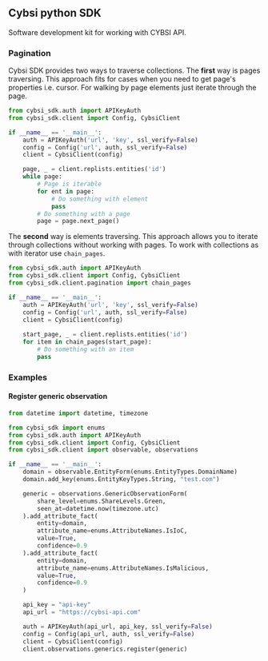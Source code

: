 Cybsi python SDK
----------------

Software development kit for working with CYBSI API.


### Pagination
Cybsi SDK provides two ways to traverse collections. The **first** way is pages traversing.
This approach fits for cases when you need to get page's properties i.e. cursor.
For walking by page elements just iterate through the page.

```python
from cybsi_sdk.auth import APIKeyAuth
from cybsi_sdk.client import Config, CybsiClient

if __name__ == '__main__':
    auth = APIKeyAuth('url', 'key', ssl_verify=False)
    config = Config('url', auth, ssl_verify=False)
    client = CybsiClient(config)

    page, _ = client.replists.entities('id')
    while page:
        # Page is iterable
        for ent in page:
            # Do something with element
            pass
        # Do something with a page
        page = page.next_page()
```
The **second** way is elements traversing. This approach allows you to iterate through
collections without working with pages. To work with collections as with iterator use `chain_pages`.

```python
from cybsi_sdk.auth import APIKeyAuth
from cybsi_sdk.client import Config, CybsiClient
from cybsi_sdk.client.pagination import chain_pages

if __name__ == '__main__':
    auth = APIKeyAuth('url', 'key', ssl_verify=False)
    config = Config('url', auth, ssl_verify=False)
    client = CybsiClient(config)
    
    start_page, _ = client.replists.entities('id')
    for item in chain_pages(start_page):
        # Do something with an item
        pass
```

### Examples

#### Register generic observation

```python
from datetime import datetime, timezone

from cybsi_sdk import enums
from cybsi_sdk.auth import APIKeyAuth
from cybsi_sdk.client import Config, CybsiClient
from cybsi_sdk.client import observable, observations

if __name__ == '__main__':
    domain = observable.EntityForm(enums.EntityTypes.DomainName)
    domain.add_key(enums.EntityKeyTypes.String, "test.com")

    generic = observations.GenericObservationForm(
        share_level=enums.ShareLevels.Green,
        seen_at=datetime.now(timezone.utc)
    ).add_attribute_fact(
        entity=domain,
        attribute_name=enums.AttributeNames.IsIoC,
        value=True,
        confidence=0.9
    ).add_attribute_fact(
        entity=domain,
        attribute_name=enums.AttributeNames.IsMalicious,
        value=True,
        confidence=0.9
    )

    api_key = "api-key"
    api_url = "https://cybsi-api.com"

    auth = APIKeyAuth(api_url, api_key, ssl_verify=False)
    config = Config(api_url, auth, ssl_verify=False)
    client = CybsiClient(config)
    client.observations.generics.register(generic)
```
